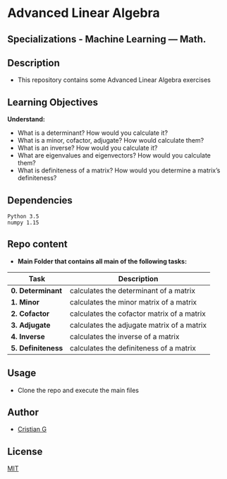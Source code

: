 # Advanced Linear Algebra

## Specializations - Machine Learning ― Math.

## Description

* This repository contains some Advanced Linear Algebra exercises

## Learning Objectives

**Understand:**

* What is a determinant? How would you calculate it?
* What is a minor, cofactor, adjugate? How would calculate them?
* What is an inverse? How would you calculate it?
* What are eigenvalues and eigenvectors? How would you calculate them?
* What is definiteness of a matrix? How would you determine a matrix’s definiteness?


## Dependencies
```
Python 3.5
numpy 1.15
```
## Repo content

* **Main Folder that contains all main of the following tasks:**

| Task | Description |
| --- | --- |
|**0. Determinant** | calculates the determinant of a matrix
|**1. Minor** | calculates the minor matrix of a matrix
|**2. Cofactor** |  calculates the cofactor matrix of a matrix
|**3. Adjugate** | calculates the adjugate matrix of a matrix
|**4. Inverse** | calculates the inverse of a matrix
|**5. Definiteness** | calculates the definiteness of a matrix

## Usage
* Clone the repo and execute the main files

## Author
- [Cristian G](https://github.com/cristian-fg)

## License
[MIT](https://choosealicense.com/licenses/mit/)
